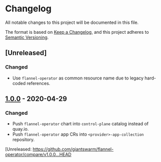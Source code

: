 # Changelog

All notable changes to this project will be documented in this file.

The format is based on [Keep a Changelog](https://keepachangelog.com/en/1.0.0/),
and this project adheres to [Semantic Versioning](https://semver.org/spec/v2.0.0.html).

## [Unreleased]

### Changed

- Use `flannel-operator` as common resource name due to legacy hard-coded references.

## [1.0.0] - 2020-04-29

### Changed

- Push `flannel-operator` chart into `control-plane` catalog instead of quay.io.
- Push `flannel-operator` app CRs into `<provider>-app-collection` repository.

[Unreleased: https://github.com/giantswarm/flannel-operator/compare/v1.0.0...HEAD

[1.0.0]: https://github.com/giantswarm/flannel-operator/tag/v1.0.0
